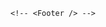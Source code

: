 <main class="flex flex-col {`${theme_mode == 'light' ? 'sclight' : 'scdark'}`} justify-center items-center">
	<slot />

	<!-- <Footer /> -->
</main>

<style>
	.scdark {
		margin: 0 auto;
		width: vh;
		height: vw;

		background: radial-gradient(
			circle at 42% 5%,
			rgba(123, 123, 123, 1) 0%,
			rgba(50, 50, 50, 1) 26%,
			rgba(0, 0, 0, 1) 52%
		);
	}
	.sclight {
		margin: 0 auto;
		width: vh;
		height: vw;

		background: radial-gradient(
			circle at 42% 5%,
			rgba(132, 132, 132, 1) 0%,
			rgba(205, 205, 205, 1) 26%,
			rgba(255, 255, 255, 1) 52%
		);
	}
</style>

